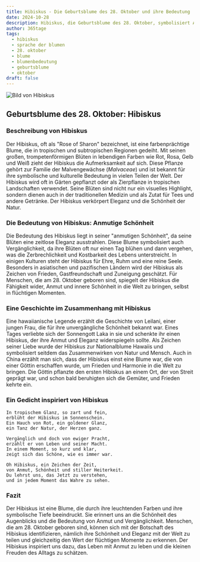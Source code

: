 ```yaml
---
title: Hibiskus - Die Geburtsblume des 28. Oktober und ihre Bedeutung
date: 2024-10-28
description: Hibiskus, die Geburtsblume des 28. Oktober, symbolisiert Anmutige Schönheit. Erfahre mehr über ihre Geschichte, Bedeutung und Symbolik in der Sprache der Blumen.
author: 365tage
tags:
  - hibiskus
  - sprache der blumen
  - 28. oktober
  - blume
  - blumenbedeutung
  - geburtsblume
  - oktober
draft: false
---
```


![Bild von Hibiskus](https://cdn.pixabay.com/photo/2022/08/14/07/18/flower-7385082_1280.jpg#center)


## Geburtsblume des 28. Oktober: Hibiskus

### Beschreibung von Hibiskus

Der Hibiskus, oft als "Rose of Sharon" bezeichnet, ist eine farbenprächtige Blume, die in tropischen und subtropischen Regionen gedeiht. Mit seinen großen, trompetenförmigen Blüten in lebendigen Farben wie Rot, Rosa, Gelb und Weiß zieht der Hibiskus die Aufmerksamkeit auf sich. Diese Pflanze gehört zur Familie der Malvengewächse (_Malvaceae_) und ist bekannt für ihre symbolische und kulturelle Bedeutung in vielen Teilen der Welt. Der Hibiskus wird oft in Gärten gepflanzt oder als Zierpflanze in tropischen Landschaften verwendet. Seine Blüten sind nicht nur ein visuelles Highlight, sondern dienen auch in der traditionellen Medizin und als Zutat für Tees und andere Getränke. Der Hibiskus verkörpert Eleganz und die Schönheit der Natur.

### Die Bedeutung von Hibiskus: Anmutige Schönheit

Die Bedeutung des Hibiskus liegt in seiner "anmutigen Schönheit", da seine Blüten eine zeitlose Eleganz ausstrahlen. Diese Blume symbolisiert auch Vergänglichkeit, da ihre Blüten oft nur einen Tag blühen und dann vergehen, was die Zerbrechlichkeit und Kostbarkeit des Lebens unterstreicht. In einigen Kulturen steht der Hibiskus für Ehre, Ruhm und eine reine Seele. Besonders in asiatischen und pazifischen Ländern wird der Hibiskus als Zeichen von Frieden, Gastfreundschaft und Zuneigung geschätzt. Für Menschen, die am 28. Oktober geboren sind, spiegelt der Hibiskus die Fähigkeit wider, Anmut und innere Schönheit in die Welt zu bringen, selbst in flüchtigen Momenten.

### Eine Geschichte im Zusammenhang mit Hibiskus

Eine hawaiianische Legende erzählt die Geschichte von Leilani, einer jungen Frau, die für ihre unvergängliche Schönheit bekannt war. Eines Tages verliebte sich der Sonnengott Laka in sie und schenkte ihr einen Hibiskus, der ihre Anmut und Eleganz widerspiegeln sollte. Als Zeichen seiner Liebe wurde der Hibiskus zur Nationalblume Hawaiis und symbolisiert seitdem das Zusammenwirken von Natur und Mensch. Auch in China erzählt man sich, dass der Hibiskus einst eine Blume war, die von einer Göttin erschaffen wurde, um Frieden und Harmonie in die Welt zu bringen. Die Göttin pflanzte den ersten Hibiskus an einem Ort, der von Streit geprägt war, und schon bald beruhigten sich die Gemüter, und Frieden kehrte ein.

### Ein Gedicht inspiriert von Hibiskus

```
In tropischem Glanz, so zart und fein,  
erblüht der Hibiskus im Sonnenschein.  
Ein Hauch von Rot, ein goldener Glanz,  
ein Tanz der Natur, der Herzen ganz.  

Vergänglich und doch von ewiger Pracht,  
erzählt er von Leben und seiner Macht.  
In einem Moment, so kurz und klar,  
zeigt sich das Schöne, wie es immer war.  

Oh Hibiskus, ein Zeichen der Zeit,  
von Anmut, Schönheit und stiller Heiterkeit.  
Du lehrst uns, das Jetzt zu verstehen,  
und in jedem Moment das Wahre zu sehen.  
```

### Fazit

Der Hibiskus ist eine Blume, die durch ihre leuchtenden Farben und ihre symbolische Tiefe beeindruckt. Sie erinnert uns an die Schönheit des Augenblicks und die Bedeutung von Anmut und Vergänglichkeit. Menschen, die am 28. Oktober geboren sind, können sich mit der Botschaft des Hibiskus identifizieren, nämlich ihre Schönheit und Eleganz mit der Welt zu teilen und gleichzeitig den Wert der flüchtigen Momente zu erkennen. Der Hibiskus inspiriert uns dazu, das Leben mit Anmut zu leben und die kleinen Freuden des Alltags zu schätzen.